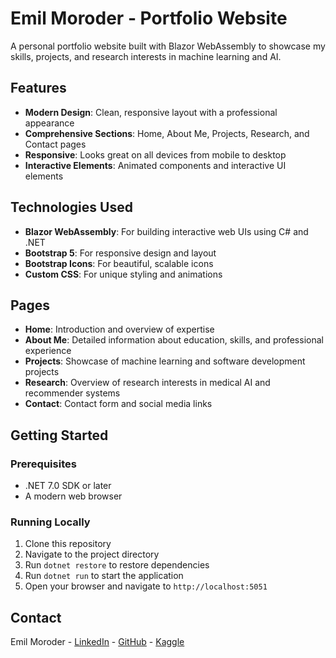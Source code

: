 # Emil Moroder - Portfolio Website

A personal portfolio website built with Blazor WebAssembly to showcase my skills, projects, and research interests in machine learning and AI.

## Features

- **Modern Design**: Clean, responsive layout with a professional appearance
- **Comprehensive Sections**: Home, About Me, Projects, Research, and Contact pages
- **Responsive**: Looks great on all devices from mobile to desktop
- **Interactive Elements**: Animated components and interactive UI elements

## Technologies Used

- **Blazor WebAssembly**: For building interactive web UIs using C# and .NET
- **Bootstrap 5**: For responsive design and layout
- **Bootstrap Icons**: For beautiful, scalable icons
- **Custom CSS**: For unique styling and animations

## Pages

- **Home**: Introduction and overview of expertise
- **About Me**: Detailed information about education, skills, and professional experience
- **Projects**: Showcase of machine learning and software development projects
- **Research**: Overview of research interests in medical AI and recommender systems
- **Contact**: Contact form and social media links

## Getting Started

### Prerequisites

- .NET 7.0 SDK or later
- A modern web browser

### Running Locally

1. Clone this repository
2. Navigate to the project directory
3. Run `dotnet restore` to restore dependencies
4. Run `dotnet run` to start the application
5. Open your browser and navigate to `http://localhost:5051`

## Contact

Emil Moroder - [LinkedIn](https://www.linkedin.com/in/emil-dalgaard-moroder-3b2a72310/) - [GitHub](https://github.com/MoroderMind) - [Kaggle](https://www.kaggle.com/moroder) 